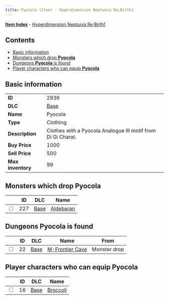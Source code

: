 ```yaml
---
title: Pyocola (Item) - Hyperdimension Neptunia Re;Birth1
---
```


[**Item Index**](/neptunia/rb1/item/index.html) - [Hyperdimension Neptunia Re;Birth1](/neptunia/rb1)

## Contents

- [Basic information](#basic-information)
- [Monsters which drop **Pyocola**](#monsters-which-drop-pyocola)
- [Dungeons **Pyocola** is found](#dungeons-pyocola-is-found)
- [Player characters who can equip **Pyocola**](#player-characters-who-can-equip-pyocola)

## Basic information

|   |   |
| -- | -- |
| **ID** | 2936 |
| **DLC** | [Base](/neptunia/rb1/dlc/1-base.html) |
| **Name** | Pyocola |
| **Type** | Clothing |
| **Description** | Clothes with a Pyocola Analogue III motif from Di Gi Charat. |
| **Buy Price** | 1000 |
| **Sell Price** | 500 |
| **Max inventory** | 99 |


## Monsters which drop **Pyocola**

|    | ID | DLC | Name |
| -- | -- | --- | ---- |
| <input type="checkbox" id="rb1-monster-1-227" class="trackbox" /> | 227 | [Base](/neptunia/rb1/dlc/1-base.html) | [Aldebaran](/neptunia/rb1/monster/1-227-aldebaran.html) |


## Dungeons **Pyocola** is found

|    | ID | DLC | Name | From |
| -- | -- | --- | ---- | ---- |
| <input type="checkbox" id="rb1-dungeon-1-22" class="trackbox" /> | 22 | [Base](/neptunia/rb1/dlc/1-base.html) | [M-Frontier Cave](/neptunia/rb1/dungeon/1-22-m-frontier-cave.html) | Monster drop |


## Player characters who can equip **Pyocola**

|    | ID | DLC | Name |
| -- | -- | --- | ---- |
| <input type="checkbox" id="rb1-player-1-16" class="trackbox" /> | 16 | [Base](/neptunia/rb1/dlc/1-base.html) | [Broccoli](/neptunia/rb1/player/1-16-broccoli.html) |
